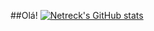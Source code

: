 ##Olá!
<a href="https://github.com/Netreck/github-readme-stats">
  [![Netreck's GitHub stats](https://github-readme-stats.vercel.app/api?username=Netreck)](https://github.com/anuraghazra/github-readme-stats)
</a>
  
</a>
